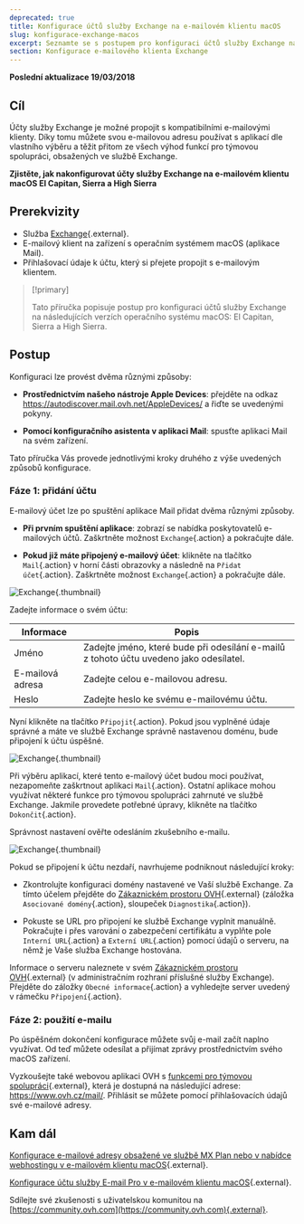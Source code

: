 ```yaml
---
deprecated: true
title: Konfigurace účtů služby Exchange na e-mailovém klientu macOS
slug: konfigurace-exchange-macos
excerpt: Seznamte se s postupem pro konfiguraci účtů služby Exchange na macOS El Capitan, Sierra a High Sierra
section: Konfigurace e-mailového klienta Exchange
---
```


**Poslední aktualizace 19/03/2018**

## Cíl

Účty služby Exchange je možné propojit s kompatibilními e-mailovými klienty. Díky tomu můžete svou e-mailovou adresu používat s aplikací dle vlastního výběru a těžit přitom ze všech výhod funkcí pro týmovou spolupráci, obsažených ve službě Exchange.

**Zjistěte, jak nakonfigurovat účty služby Exchange na e-mailovém klientu macOS El Capitan, Sierra a High Sierra**


## Prerekvizity

- Služba [Exchange](https://www.ovh.cz/emails/){.external}.
- E-mailový klient na zařízení s operačním systémem macOS (aplikace Mail).
- Přihlašovací údaje k účtu, který si přejete propojit s e-mailovým klientem.

> [!primary]
>
> Tato příručka popisuje postup pro konfiguraci účtů služby Exchange na následujících verzích operačního systému macOS: El Capitan, Sierra a High Sierra.
>

## Postup

Konfiguraci lze provést dvěma různými způsoby:

- **Prostřednictvím našeho nástroje Apple Devices**: přejděte na odkaz <https://autodiscover.mail.ovh.net/AppleDevices/> a řiďte se uvedenými pokyny.

- **Pomocí konfiguračního asistenta v aplikaci Mail**: spusťte aplikaci Mail na svém zařízení.

Tato příručka Vás provede jednotlivými kroky druhého z výše uvedených způsobů konfigurace.

### Fáze 1: přidání účtu

E-mailový účet lze po spuštění aplikace Mail přidat dvěma různými způsoby.

- **Při prvním spuštění aplikace**: zobrazí se nabídka poskytovatelů e-mailových účtů. Zaškrtněte možnost `Exchange`{.action} a pokračujte dále.

- **Pokud již máte připojený e-mailový účet**: klikněte na tlačítko `Mail`{.action} v horní části obrazovky a následně na `Přidat účet`{.action}. Zaškrtněte možnost `Exchange`{.action} a pokračujte dále.

![Exchange](images/configuration-mail-macos-step1.png){.thumbnail}

Zadejte informace o svém účtu:

|Informace|Popis| 
|---|---| 
|Jméno|Zadejte jméno, které bude při odesílání e-mailů z tohoto účtu uvedeno jako odesílatel.|
|E-mailová adresa|Zadejte celou e-mailovou adresu.|
|Heslo|Zadejte heslo ke svému e-mailovému účtu.|  

Nyní klikněte na tlačítko `Připojit`{.action}. Pokud jsou vyplněné údaje správné a máte ve službě Exchange správně nastavenou doménu, bude připojení k účtu úspěšné.

![Exchange](images/configuration-mail-macos-step2.png){.thumbnail}

Při výběru aplikací, které tento e-mailový účet budou moci používat, nezapomeňte zaškrtnout aplikaci `Mail`{.action}. Ostatní aplikace mohou využívat některé funkce pro týmovou spolupráci zahrnuté ve službě Exchange. Jakmile provedete potřebné úpravy, klikněte na tlačítko `Dokončit`{.action}.

Správnost nastavení ověřte odesláním zkušebního e-mailu.

![Exchange](images/configuration-mail-macos-step3.png){.thumbnail}

Pokud se připojení k účtu nezdaří, navrhujeme podniknout následující kroky: 

- Zkontrolujte konfiguraci domény nastavené ve Vaší službě Exchange. Za tímto účelem přejděte do [Zákaznickém prostoru OVH](https://www.ovh.com/auth/?action=gotomanager){.external} (záložka `Asociované domény`{.action}, sloupeček `Diagnostika`{.action}).

- Pokuste se URL pro připojení ke službě Exchange vyplnit manuálně. Pokračujte i přes varování o zabezpečení certifikátu a vyplňte pole `Interní URL`{.action} a `Externí URL`{.action} pomocí údajů o serveru, na němž je Vaše služba Exchange hostována.

Informace o serveru naleznete v svém [Zákaznickém prostoru OVH](https://www.ovh.com/auth/?action=gotomanager){.external} (v administračním rozhraní příslušné služby Exchange). Přejděte do záložky `Obecné informace`{.action} a vyhledejte server uvedený v rámečku `Připojení`{.action}.

### Fáze 2: použití e-mailu

Po úspěšném dokončení konfigurace můžete svůj e-mail začít naplno využívat. Od teď můžete odesílat a přijímat zprávy prostřednictvím svého macOS zařízení.

Vyzkoušejte také webovou aplikaci OVH s [funkcemi pro týmovou spolupráci](https://www.ovh.com/fr/emails/){.external}, která je dostupná na následující adrese: <https://www.ovh.cz/mail/>. Přihlásit se můžete pomocí přihlašovacích údajů své e-mailové adresy.

## Kam dál

[Konfigurace e-mailové adresy obsažené ve službě MX Plan nebo v nabídce webhostingu v e-mailovém klientu macOS](https://docs.ovh.com/cz/cs/emails/konfigurace-mxplan-macos/){.external}.

[Konfigurace účtu služby E-mail Pro v e-mailovém klientu macOS](https://docs.ovh.com/cz/cs/emails-pro/konfigurace-email-pro-macos/){.external}.

Sdílejte své zkušenosti s uživatelskou komunitou na [https://community.ovh.com](https://community.ovh.com){.external}.